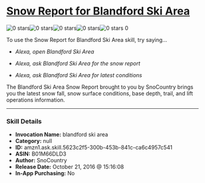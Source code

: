 # [Snow Report for Blandford Ski Area](http://alexa.amazon.com/#skills/amzn1.ask.skill.5623c2f5-300b-453b-841c-ca6c4957c541)
![0 stars](../../images/ic_star_border_black_18dp_1x.png)![0 stars](../../images/ic_star_border_black_18dp_1x.png)![0 stars](../../images/ic_star_border_black_18dp_1x.png)![0 stars](../../images/ic_star_border_black_18dp_1x.png)![0 stars](../../images/ic_star_border_black_18dp_1x.png) 0

To use the Snow Report for Blandford Ski Area skill, try saying...

* *Alexa, open Blandford Ski Area*

* *Alexa, ask Blandford Ski Area for the snow report*

* *Alexa, ask Blandford Ski Area for latest conditions*

The Blandford Ski Area Snow Report brought to you by SnoCountry brings you the latest snow fall, snow surface conditions,  base depth, trail, and lift operations information.

***

### Skill Details

* **Invocation Name:** blandford ski area
* **Category:** null
* **ID:** amzn1.ask.skill.5623c2f5-300b-453b-841c-ca6c4957c541
* **ASIN:** B01M66DLD3
* **Author:** SnoCountry
* **Release Date:** October 21, 2016 @ 15:16:08
* **In-App Purchasing:** No
